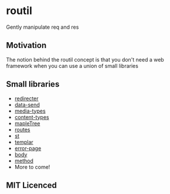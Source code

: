 # routil

Gently manipulate req and res

## Motivation

The notion behind the routil concept is that you don't need a web framework when you can use a union of small libraries

## Small libraries

 - [redirecter][1]
 - [data-send][4]
 - [media-types][5]
 - [content-types][6]
 - [mapleTree][7]
 - [routes][2]
 - [st][3]
 - [templar][8]
 - [error-page][9]
 - [body][10]
 - [method][11]
 - More to come!
        
## MIT Licenced

  [1]: http://github.com/Raynos/redirecter
  [2]: https://github.com/aaronblohowiak/routes.js
  [3]: https://github.com/isaacs/st
  [4]: https://github.com/Raynos/data-send
  [5]: https://github.com/Raynos/media-types
  [6]: https://github.com/Raynos/content-types
  [7]: https://github.com/saambarati/mapleTree
  [8]: https://github.com/isaacs/templar
  [9]: https://github.com/isaacs/error-page
  [10]: https://github.com/Raynos/body
  [11]: https://github.com/Raynos/method